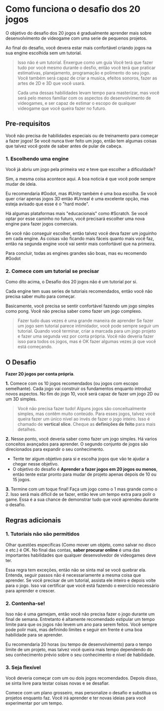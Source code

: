 # Como funciona o desafio dos 20 jogos

O objetivo do desafio dos 20 jogos é gradualmente aprender mais sobre desenvolvimento de videogame com uma serie de pequenos projetos.

Ao final do desafio, você devera estar mais confortável criando jogos na sua engine escolhida sem um tutorial.

> Isso não é um tutorial. Enxergue como um guia
> Você terá que fazer tudo por você mesmo durante o desfio, então você terá que praticar estimativas, planejamento, programação e polimento do seu jogo. Você também será capaz de criar a musica, efeitos sonoros, fazer as artes de 2D e 3D que você usará.
> 
> Cada uma dessas habilidades levam tempo para masterizar, mas você será pelo menos familiar com os aspectos do desenvolvimento de videogames, e ser capaz de estimar o escopo de qualquer videogame que você queira fazer no futuro.

## Pre-requisitos

Você não precisa de habilidades especiais ou de treinamento para começar a fazer jogos! Se você nunca tiver feito um jogo, então tem algumas coisas que talvez você goste de saber antes de pular de cabeça.

### 1. Escolhendo uma engine
Você já abriu um jogo pela primeira vez e teve que escolher a dificuldade?

Sim, a mesma coisa acontece aqui. A boa noticia é que você pode sempre mudar de ideia.

Eu recomendaria #Godot, mas #Unity também é uma boa escolha. Se você quer criar apenas jogos 3D então #Unreal é uma excelente opção, mas esteja avisado que esse é o "hard mode".

Há algumas plataformas mais "educacionais" como #Scratch. Se você optar por esse caminho no futuro, você precisará escolher uma nova engine para fazer jogos comerciais.

Se você não conseguir escolher, então talvez você deva fazer um joguinho em cada engine. As coisas vão ficando mais fáceis quanto mais você faz, então na segunda engine você vai sentir mais confortável que na primeira.

Para concluir, todas as engines grandes são boas, mas eu recomendo #Godot 
### 2. Comece com um tutorial se precisar 

Como dito acima, o Desafio dos 20 jogos não é um tutorial por si.

Cada engine tem suas series de tutoriais recomendados, então você não precisa saber muito para começar.

Basicamente, você precisa se sentir confortável fazendo um jogo simples como pong. Você não precisa saber como fazer um jogo complexo.


> Fazer tudo duas vezes é uma grande maneira de aprender
> Se fazer um jogo sem tutorial parece intimidador, você pode sempre seguir um tutorial. Quando você terminar, criar a marcada para um jogo projeto e fazer uma segunda vez por conta própria. Você não deveria fazer isso para todos os jogos, mas é OK fazer algumas vezes já que você está começando.


## O Desafio

**Fazer 20 jogos por conta própria**.

**1.** Comece com os 10 jogos recomendados (ou jogos com escopo semelhante). Cada jogo vai construir os fundamentos enquanto introduz novos aspectos. No fim do jogo 10, você será capaz de fazer um jogo 2D ou um 3D simples.


> Você não precisa fazer tudo!
> Alguns jogos são conceitualmente simples, mas contêm muito conteúdo. Para esses jogos, talvez você queira fazer um único nível ao invés de fazer o jogo inteiro. Isso é chamado de **vertical slice**.
> Cheque as **definições de feito** para mais detalhes.

**2.** Nesse ponto, você deveria saber como fazer um jogo simples. Há varios conceitos avançados para aprender. O segundo conjunto de jogos são direcionados para expandir o seu conhecimento.

- Tente ter algum objetivo para si e escolha jogos que vão te ajudar a chegar nesse objetivo.
- O objetivo do desafio é **Aprender a fazer jogos em 20 jogos ou menos**, então tente estar pronto para mudar de projeto apenas depois de 10 ou 15 jogos. 

**3.** Termine com um toque final! Faça um jogo como o 1 mas grande como o 2. Isso será mais difícil de se fazer, então leve um tempo extra para polir o game. Essa é a sua chance de demonstrar tudo que você aprendeu durante o desafio.

## Regras adicionais

### 1. **Tutoriais não são permitidos**

Olhar questões especificas (Como mover um objeto, como salvar no disco e etc.) é OK. No final das contas, **saber procurar online** é uma das importantes habilidades que qualquer desenvolvedor de videogames deve ter.

Essa regra tem exceções, então não se sinta mal se você quebrar ela. Entenda, seguir passos não é necessariamente a mesma coisa que aprender. Se você precisar de um tutorial, assista ele inteiro e depois volte para o jogo. Isso vai certificar que você está fazendo o exercício necessário para aprender e crescer.

### **2. Contenha-se!**

Isso não é uma gamejam, então você não precisa fazer o jogo durante um final de semana. Entretanto é altamente recomendado estipular um tempo limite para que os jogos não levem um ano para serem feitos. Você sempre pode polir mais, mas definindo limites e seguir em frente é uma boa habilidade para se aprender.

Eu recomendaria 20 horas (ou tempo de desenvolvimento) para o tempo limite de um projeto, mas talvez você queira mais tempo dependendo do seu conhecimento prévio sobre o seu conhecimento e nível de habilidade.

### **3. Seja flexível**

Você deveria começar com um ou dois jogos recomendados. Depois disso, se sinta livre para testar coisas novas e se desafiar.

Comece com um plano grosseiro, mas personalize o desafio e substitua os projetos enquanto faz. Você irá aprender e ter novas ideias para você experimentar por um tempo.
